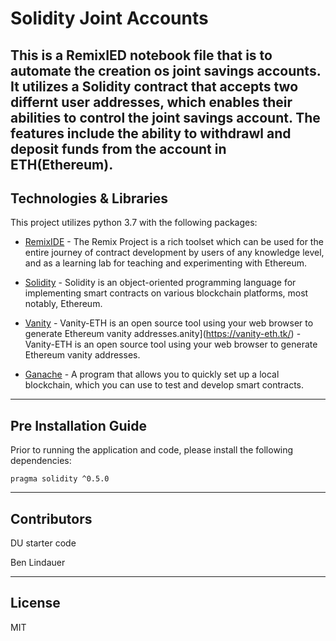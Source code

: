# Solidity Joint Accounts

This is a RemixIED notebook file that is to automate the creation os joint savings accounts. It utilizes a Solidity contract that accepts two differnt user addresses, which enables their abilities to control the joint savings account. The features include the ability to withdrawl and deposit funds from the account in ETH(Ethereum).
---

## Technologies & Libraries

This project utilizes python 3.7 with the following packages:

* [RemixIDE](https://remix.ethereum.org/) - The Remix Project is a rich toolset which can be used for the entire journey of contract development by users of any knowledge level, and as a learning lab for teaching and experimenting with Ethereum.

* [Solidity](https://soliditylang.org/) - Solidity is an object-oriented programming language for implementing smart contracts on various blockchain platforms, most notably, Ethereum.

* [Vanity](https://vanity-eth.tk/) - Vanity-ETH is an open source tool using your web browser to generate Ethereum vanity addresses.anity](https://vanity-eth.tk/) - Vanity-ETH is an open source tool using your web browser to generate Ethereum vanity addresses.

* [Ganache](https://trufflesuite.com/ganache/) - A program that allows you to quickly set up a local blockchain, which you can use to test and develop smart contracts.

---

## Pre Installation Guide

Prior to running the application and code, please install the following dependencies:

```
pragma solidity ^0.5.0
```

---

## Contributors
DU starter code

Ben Lindauer

---

## License

MIT
